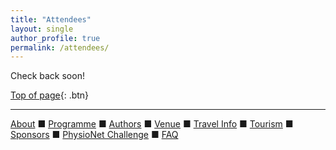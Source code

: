 ```yaml
---
title: "Attendees"
layout: single
author_profile: true
permalink: /attendees/
---
```

<a name="top"></a>

Check back soon!

[Top of page](#top){: .btn}

---

[About](../about/) &#9632; [Programme](../programme/) &#9632; [Authors](../authors) &#9632; [Venue](../venue/) &#9632; [Travel Info](../travel) &#9632; [Tourism](../tourism/) &#9632; [Sponsors](../sponsors/) &#9632; [PhysioNet Challenge](../challenge/) &#9632; [FAQ](../faq/)